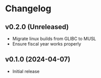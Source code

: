 # Changelog

## v0.2.0 (Unreleased)

- Migrate linux builds from GLIBC to MUSL
- Ensure fiscal year works properly

## v0.1.0 (2024-04-07)

- Initial release
